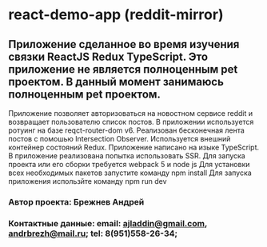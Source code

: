 # react-demo-app (reddit-mirror)
## Приложение сделанное во время изучения связки ReactJS Redux TypeScript. Это приложение не является полноценным pet проектом. В данный момент занимаюсь полноценным pet проектом.
Приложение позволяет авторизоваться на новостном сервисе reddit и возвращает пользователю список постов. 
В приложении используется ротуинг на базе reqct-router-dom v6. 
Реализован бесконечная лента постов с помошью Intersection Observer. 
Используется внешний контейнер состояний Redux.
Приложение написано на изыке TypeScript.
В приложение реализована попытка использовать SSR.
Для запуска проекта или его сборки требуется webpack 5 и node js
Для установки всех необходимых пакетов запустите команду npm install
Для запуска приложения использйте команду npm run dev
### Автор проекта: Брежнев Андрей
### Контактные данные: email: ajladdin@gmail.com, andrbrezh@mail.ru; tel: 8(951)558-26-34;
